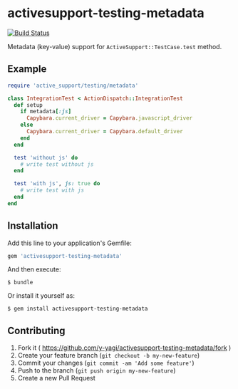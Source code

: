 # activesupport-testing-metadata

[![Build Status](https://travis-ci.org/y-yagi/activesupport-testing-metadata.svg?branch=master)](https://travis-ci.org/y-yagi/activesupport-testing-metadata)

Metadata (key-value) support for `ActiveSupport::TestCase.test` method.

## Example

```ruby
require 'active_support/testing/metadata'

class IntegrationTest < ActionDispatch::IntegrationTest
  def setup
    if metadata[:js]
      Capybara.current_driver = Capybara.javascript_driver
    else
      Capybara.current_driver = Capybara.default_driver
    end
  end

  test 'without js' do
    # write test without js
  end

  test 'with js', js: true do
    # write test with js
  end
end
```

## Installation

Add this line to your application's Gemfile:

```ruby
gem 'activesupport-testing-metadata'
```

And then execute:

    $ bundle

Or install it yourself as:

    $ gem install activesupport-testing-metadata

## Contributing

1. Fork it ( https://github.com/y-yagi/activesupport-testing-metadata/fork )
2. Create your feature branch (`git checkout -b my-new-feature`)
3. Commit your changes (`git commit -am 'Add some feature'`)
4. Push to the branch (`git push origin my-new-feature`)
5. Create a new Pull Request
